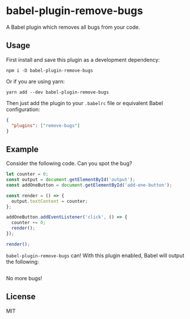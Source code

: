 # babel-plugin-remove-bugs

A Babel plugin which removes all bugs from your code.

## Usage

First install and save this plugin as a development dependency:

```
npm i -D babel-plugin-remove-bugs
```

Or if you are using yarn:

```
yarn add --dev babel-plugin-remove-bugs
```

Then just add the plugin to your `.babelrc` file or equivalent Babel
configuration:

```json
{
  "plugins": ["remove-bugs"]
}
```

## Example

Consider the following code. Can you spot the bug?

```js
let counter = 0;
const output = document.getElementById('output');
const addOneButton = document.getElementById('add-one-button');

const render = () => {
  output.textContent = counter;
};

addOneButton.addEventListener('click', () => {
  counter += 0;
  render();
});

render();
```

`babel-plugin-remove-bugs` can! With this plugin enabled, Babel will output the
following:

```js
```

No more bugs!

## License

MIT
